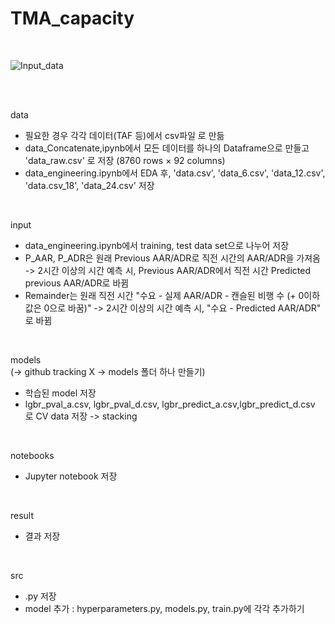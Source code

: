 
# TMA_capacity

<br>

![Input_data](https://user-images.githubusercontent.com/85796140/127517195-7f1631d4-28a4-4a3c-b2e3-cbbbae421026.png)

<br>
<br>

data <br>
* 필요한 경우 각각 데이터(TAF 등)에서 csv파일 로 만듦 <br>
* data_Concatenate,ipynb에서 모든 데이터를 하나의 Dataframe으로 만들고 'data_raw.csv' 로 저장 (8760 rows × 92 columns) <br>
* data_engineering.ipynb에서 EDA 후, 'data.csv', 'data_6.csv', 'data_12.csv', 'data.csv_18', 'data_24.csv' 저장 <br>
<br>

input <br>
* data_engineering.ipynb에서 training, test data set으로 나누어 저장 <br>
* P_AAR, P_ADR은 원래 Previous AAR/ADR로 직전 시간의 AAR/ADR을 가져옴  ->  2시간 이상의 시간 예측 시, Previous AAR/ADR에서 직전 시간 Predicted previous AAR/ADR로 바뀜
* Remainder는 원래 직전 시간 "수요 - 실제 AAR/ADR - 캔슬된 비행 수 (+ 0이하 값은 0으로 바꿈)"  ->  2시간 이상의 시간 예측 시, "수요 - Predicted AAR/ADR" 로 바뀜
<br>

models <br>
(-> github tracking X -> models 폴더 하나 만들기) <br>
* 학습된 model 저장 <br>
* lgbr_pval_a.csv, lgbr_pval_d.csv, lgbr_predict_a.csv,lgbr_predict_d.csv 로 CV data 저장 -> stacking <br>
<br>

notebooks <br>
* Jupyter notebook 저장 <br>
<br>

result <br>
* 결과 저장 <br>
<br>

src <br>
* .py 저장 <br>
* model 추가 : hyperparameters.py, models.py, train.py에 각각 추가하기
<br>
